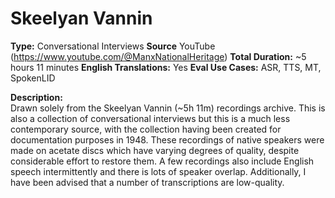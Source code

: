# Skeelyan Vannin
**Type:** Conversational Interviews
**Source** YouTube (https://www.youtube.com/@ManxNationalHeritage)
**Total Duration:** ~5 hours 11 minutes
**English Translations:** Yes 
**Eval Use Cases:** ASR, TTS, MT, SpokenLID

**Description:**  
Drawn solely from the Skeelyan Vannin (~5h 11m) recordings archive. This is also a collection of conversational interviews but this is a much less contemporary source, with the collection having been created for documentation purposes in 1948. These recordings of native speakers were made on acetate discs which have varying degrees of quality, despite considerable effort to restore them. A few recordings also include English speech intermittently and there is lots of speaker overlap. Additionally, I have been advised that a number of transcriptions are low-quality.